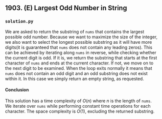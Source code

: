 ## 1903. (E) Largest Odd Number in String

### `solution.py`
We are asked to return the substring of `nums` that contains the largest possible odd number. Because we want to maximize the size of the integer, we also want to select the longest possible substring as it will have more digits(it is guaranteed that `nums` does not contain any leading zeros). This can be achieved by iterating along `nums` in reverse, while checking whether the current digit is odd. If it is, we return the substring that starts at the first character of `nums` and ends at the current character. If not, we move on to the next digit to be examined. When the loop exits normally it means that `nums` does not contain an odd digit and an odd substring does not exist within it. In this case we simply return an empty string, as requested.  

#### Conclusion
This solution has a time complexity of $O(n)$ where $n$ is the length of `nums`. We iterate over `nums` while performing constant time operations for each character. The space complexity is $O(1)$, excluding the returned substring.  
  

